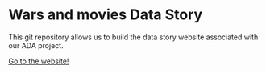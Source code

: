# Wars and movies Data Story

This git repository allows us to build the data story website associated with our ADA project.

[Go to the website!](https://duchoud.github.io/war_and_movies/)
